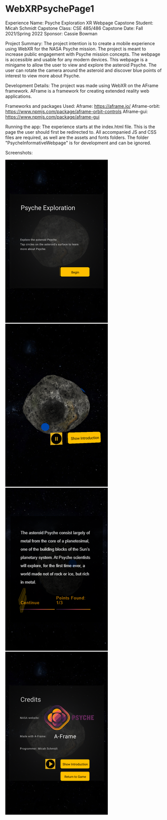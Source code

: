 # WebXRPsychePage1
Experience Name: Psyche Exploration XR Webpage
Capstone Student: Micah Schmidt
Capstone Class: CSE 485/486 Capstone
Date: Fall 2021/Spring 2022
Sponsor: Cassie Bowman

Project Summary:
    The project intention is to create a mobile experience using WebXR for the NASA Psyche mission. The project is meant to increase public engagement with Psyche mission concepts. The webpage is accessible and usable for any modern devices. 
    This webpage is a minigame to allow the user to view and explore the asteroid Psyche. The user can rotate the camera around the asteroid and discover blue points of interest to view more about Psyche.

Development Details:
    The project was made using WebXR on the AFrame framework. AFrame is a framework for creating extended reality web applications.

Frameworks and packages Used:
    Aframe: https://aframe.io/
    Aframe-orbit: https://www.npmjs.com/package/aframe-orbit-controls
    Aframe-gui: https://www.npmjs.com/package/aframe-gui

Running the app:
    The experience starts at the index.html file. This is the page the user should first be redirected to. All accompanied JS and CSS files are required, as well are the assets and fonts folders. The folder "PsycheInformativeWebpage" is for development and can be ignored.

Screenshots:

![Start Screen](/screenshots/startscreen.png)
![Rotation](/screenshots/rotation.png)
![Blue Points](/screenshots/bluepoint.png)
![End Screen](/screenshots/endscreen.png)

